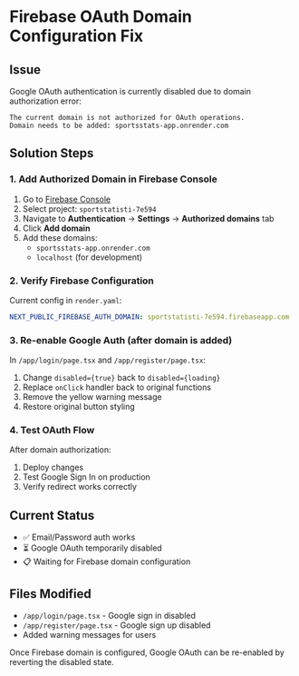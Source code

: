 # Firebase OAuth Domain Configuration Fix

## Issue
Google OAuth authentication is currently disabled due to domain authorization error:
```
The current domain is not authorized for OAuth operations.
Domain needs to be added: sportsstats-app.onrender.com
```

## Solution Steps

### 1. Add Authorized Domain in Firebase Console

1. Go to [Firebase Console](https://console.firebase.google.com/)
2. Select project: `sportstatisti-7e594`
3. Navigate to **Authentication** → **Settings** → **Authorized domains** tab
4. Click **Add domain**
5. Add these domains:
   - `sportsstats-app.onrender.com`
   - `localhost` (for development)

### 2. Verify Firebase Configuration

Current config in `render.yaml`:
```yaml
NEXT_PUBLIC_FIREBASE_AUTH_DOMAIN: sportstatisti-7e594.firebaseapp.com
```

### 3. Re-enable Google Auth (after domain is added)

In `/app/login/page.tsx` and `/app/register/page.tsx`:

1. Change `disabled={true}` back to `disabled={loading}`
2. Replace `onClick` handler back to original functions
3. Remove the yellow warning message
4. Restore original button styling

### 4. Test OAuth Flow

After domain authorization:
1. Deploy changes
2. Test Google Sign In on production
3. Verify redirect works correctly

## Current Status
- ✅ Email/Password auth works
- ⏳ Google OAuth temporarily disabled
- 📋 Waiting for Firebase domain configuration

## Files Modified
- `/app/login/page.tsx` - Google sign in disabled
- `/app/register/page.tsx` - Google sign up disabled
- Added warning messages for users

Once Firebase domain is configured, Google OAuth can be re-enabled by reverting the disabled state.